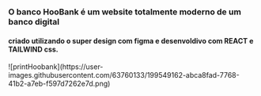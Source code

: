 <h3>O banco HooBank é um website totalmente moderno de um banco digital </h3>
<h4> criado utilizando o super design com figma e desenvoldivo com REACT e TAILWIND css.</h4>
![printHoobank](https://user-images.githubusercontent.com/63760133/199549162-abca8fad-7768-41b2-a7eb-f597d7262e7d.png)

